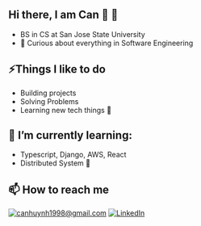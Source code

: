 ## Hi there, I am Can 👋 :apple:
- BS in CS at San Jose State University
- :eyes: Curious about everything in Software Engineering

## ⚡Things I like to do
- Building projects
- Solving Problems
- Learning new tech things :muscle: 

## 🔭 I’m currently learning:
- Typescript, Django, AWS, React
- Distributed System :monocle_face:


## 📫 How to reach me
<a href="mailto:canhuynh1998@gmail.com">![canhuynh1998@gmail.com](https://img.shields.io/badge/Gmail-D14836?style=for-the-badge&logo=gmail&logoColor=white)</a> <a href="https://www.linkedin.com/in/hoccanhuynh/">![LinkedIn](https://img.shields.io/badge/LinkedIn-0077B5?style=for-the-badge&logo=linkedin&logoColor=white)</a>



<!--
**canhuynh1998/canhuynh1998** is a ✨ _special_ ✨ repository because its `README.md` (this file) appears on your GitHub profile.

Here are some ideas to get you started:

- 🔭 I’m currently working on ...
- 🌱 I’m currently learning ...
- 👯 I’m looking to collaborate on ...
- 🤔 I’m looking for help with ...
- 💬 Ask me about ...
- 📫 How to reach me: ...
- 😄 Pronouns: ...
- ⚡ Fun fact: ...
-->
